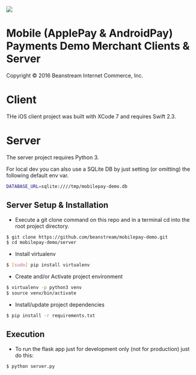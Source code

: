 <img src="http://www.beanstream.com/wp-content/uploads/2015/08/Beanstream-logo.png" />

# Mobile (ApplePay &amp; AndroidPay) Payments Demo Merchant Clients & Server

Copyright © 2016 Beanstream Internet Commerce, Inc.

# Client

THe iOS client project was built with XCode 7 and requires Swift 2.3.

# Server

The server project requires Python 3.

For local dev you can also use a SQLite DB by just setting (or omitting) the following default env var.
```bash
DATABASE_URL=sqlite:////tmp/mobilepay-demo.db
```

## Server Setup & Installation

* Execute a git clone command on this repo and in a terminal cd into the root project directory.
```bash
$ git clone https://github.com/beanstream/mobilepay-demo.git
$ cd mobilepay-demo/server
```
* Install virtualenv
```bash
$ [sudo] pip install virtualenv
```
* Create and/or Activate project environment
```bash
$ virtualenv -p python3 venv
$ source venv/bin/activate
```
* Install/update project dependencies
```bash
$ pip install -r requirements.txt
```

## Execution

* To run the flask app just for development only (not for production) just do this:
```bash
$ python server.py
```
